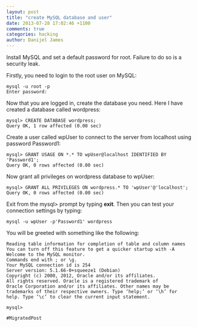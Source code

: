 ```yaml
---
layout: post
title: "create MySQL database and user"
date: 2013-07-28 17:02:46 +1100
comments: true
categories: hacking
author: Danijel James
---
```

Install MySQL and set a default password for root. Failure to do so is a security leak.

Firstly, you need to login to the root user on MySQL:

    mysql -u root -p
    Enter password:

Now that you are logged in, create the database you need. Here I have created a database called wordpress:

    mysql> CREATE DATABASE wordpress;
    Query OK, 1 row affected (0.00 sec)

Create a user called wpUser to connect to the server from localhost using password Password1:

    mysql> GRANT USAGE ON *.* TO wpUser@localhost IDENTIFIED BY  'Password1';
    Query OK, 0 rows affected (0.00 sec)

Now grant all privileges on wordpress database to wpUser:

    mysql> GRANT ALL PRIVILEGES ON wordpress.* TO 'wpUser'@'localhost';
    Query OK, 0 rows affected (0.00 sec)

Exit from the mysql> prompt by typing **exit**. Then you can test your connection settings by typing:

    mysql -u wpUser -p'Password1' wordpress
    
You will be greeted with something like the following:


    Reading table information for completion of table and column names
    You can turn off this feature to get a quicker startup with -A
    Welcome to the MySQL monitor.
    Commands end with ; or \g.
    Your MySQL connection id is 254
    Server version: 5.1.66-0+squeeze1 (Debian)
    Copyright (c) 2000, 2012, Oracle and/or its affiliates.
    All rights reserved. Oracle is a registered trademark of
    Oracle Corporation and/or its affiliates. Other names may be
    trademarks of their respective owners. Type ‘help;’ or ‘\h’ for
    help. Type ‘\c’ to clear the current input statement.
    
    mysql>
    
`#MigratedPost`
